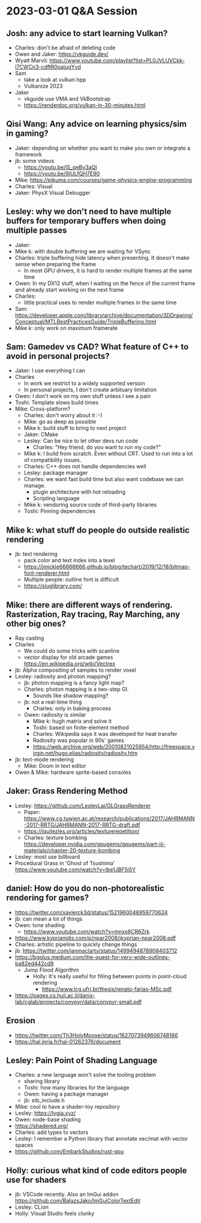 # 2023-03-01 Q&A Session

## Josh: any advice to start learning Vulkan?

- Charles: don't be afraid of deleting code
- Owen and Jaker: https://vkguide.dev/
- Wyatt Marvil: https://www.youtube.com/playlist?list=PL0JVLUVCkk-l7CWCn3-cdftR0oajugYvd
- Sam
  - take a look at vulkan.hpp
  - Vulkanize 2023
- Jaker
  - vkguide use VMA and VkBootstrap
  - https://renderdoc.org/vulkan-in-30-minutes.html

## Qisi Wang: Any advice on learning physics/sim in gaming?

- Jaker: depending on whether you want to make you own or integrate a framework
- jb: some videos
  - https://youtu.be/lS_qeBy3aQI
  - https://youtu.be/9IULfQH7E90
- Mike: https://pikuma.com/courses/game-physics-engine-programming
- Charles: Visual
- Jaker: PhysX Visual Debugger

## Lesley: why we don't need to have multiple buffers for temporary buffers when doing multiple passes

- Jaker:
- Mike k: with double buffering we are waiting for VSync
- Charles: triple buffering hide latency when presenting. It doesn't make sense when preparing the frame
  - In most GPU drivers, it is hard to render multiple frames at the same time
- Owen: In my DX12 stuff, when I waiting on the fence of the current frame and already start working on the next frame
- Charles:
  - little practical uses to render multiple frames in the same time
- Sam: https://developer.apple.com/library/archive/documentation/3DDrawing/Conceptual/MTLBestPracticesGuide/TripleBuffering.html
- Mike k: only work on maximum framerate

## Sam: Gamedev vs CAD? What feature of C++ to avoid in personal projects?

- Jaker: I use everything I can
- Charles
  - In work we restrict to a widely supported version
  - In personal projects, I don't create arbituary limitation
- Owen: I don't work on my own stuff unless I see a pain
- Toshi: Template slows build times
- Mike: Cross-platform?
  - Charles: don't worry about it :-)
  - Mike: go as deep as possible
  - Mike k: build stuff to bring to next project
  - Jaker: CMake
  - Lesley: Can be nice to let other devs run code
    - Charles: "Hey friend, do you want to run my code?"
  - Mike k: I build from scratch. Even without CRT. Used to run into a lot of compatibility issues.
  - Charles: C++ does not handle dependencies well
  - Lesley: package manager
  - Charles: we want fast build time but also want codebase we can manage.
    - plugin architecture with hot reloading
    - Scripting language
  - Mike k: vendoring source code of third-party libraries
  - Toshi: Pinning dependencies

## Mike k: what stuff do people do outside realistic rendering

- jb: text rendering
  - pack color and text index into a texel
  - https://jmickle66666666.github.io/blog/techart/2019/12/18/bitmap-font-renderer.html
  - Multiple people: outline font is difficult
  - https://sluglibrary.com/

## Mike: there are different ways of rendering. Rasterization, Ray tracing, Ray Marching, any other big ones?

- Ray casting
- Charles
  - We could do some tricks with scanline
  - vector display for old arcade games https://en.wikipedia.org/wiki/Vectrex
- jb: Alpha compositing of samples to render voxel
- Lesley: radiosity and photon mapping?
  - jb: photon mapping is a fancy light map?
  - Charles: photon mapping is a two-step GI.
    - Sounds like shadow mapping?
  - jb: not a real-time thing
    - Charles: only in baking process
  - Owen: radiosity is similar
    - Mike k: hugh matrix and solve it
    - Toshi: based on finite-element method
    - Charles: Wikipedia says it was developed for heat transfer
    - Radiosity was popular in 90s' games
    - https://web.archive.org/web/20010821025954/http://freespace.virgin.net/hugo.elias/radiosity/radiosity.htm
- jb: text-mode rendering
  - Mike: Doom in text editor
- Owen & Mike: hardware sprite-based consoles

## Jaker: Grass Rendering Method
- Lesley: https://github.com/LesleyLai/GLGrassRenderer
  - Paper: https://www.cg.tuwien.ac.at/research/publications/2017/JAHRMANN-2017-RRTG/JAHRMANN-2017-RRTG-draft.pdf
  - https://iquilezles.org/articles/texturerepetition/
  - Charles: texture bombing https://developer.nvidia.com/gpugems/gpugems/part-iii-materials/chapter-20-texture-bombing
- Lesley: most use billboard
- Procedural Grass in 'Ghost of Tsushima' https://www.youtube.com/watch?v=Ibe1JBF5i5Y

## daniel: How do you do non-photorealistic rendering for games?
- https://twitter.com/xavierck3d/status/1521960048959770624
- jb: can mean a lot of things
- Owen: tone shading
  - https://www.youtube.com/watch?v=mnxs6CR6Zrk
- https://www.kyprianidis.com/p/npar2008/jkyprian-npar2008.pdf
- Charles: artistic pipeline to quickly change things
- jb: https://twitter.com/ianmaclarty/status/1499494878908403712
- https://bgolus.medium.com/the-quest-for-very-wide-outlines-ba82ed442cd9
  - Jump Flood Algorithm
    - Holly: It's really useful for filling between points in point-cloud rendering
      - https://www.lcg.ufrj.br/thesis/renato-farias-MSc.pdf
- https://pages.cs.huji.ac.il/danix-lab/cglab/projects/convpyr/data/convpyr-small.pdf

## Erosion
- https://twitter.com/Th3HolyMoose/status/1627073949606748166
- https://hal.inria.fr/hal-01262376/document

## Lesley: Pain Point of Shading Language
- Charles: a new language won't solve the tooling problem
  - sharing library
  - Toshi: how many libraries for the language
  - Owen: having a package manager
  - jb: stb_include.h
- Mike: cool to have a shader-toy repository
- Lesley: https://lygia.xyz/
- Owen: node-base shading
- https://shadered.org/
- Charles: add types to vectors
- Lesley: I remember a Python library that annotate vec/mat with vector spaces
- https://github.com/EmbarkStudios/rust-gpu

## Holly: curious what kind of code editors people use for shaders
- jb: VSCode recently. Also an ImGui addon https://github.com/BalazsJako/ImGuiColorTextEdit 
- Lesley: CLion
- Holly: Visual Studio feels clunky